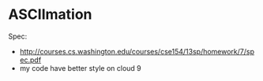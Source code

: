 # ASCIImation
Spec:
* http://courses.cs.washington.edu/courses/cse154/13sp/homework/7/spec.pdf
* my code have better style on cloud 9
